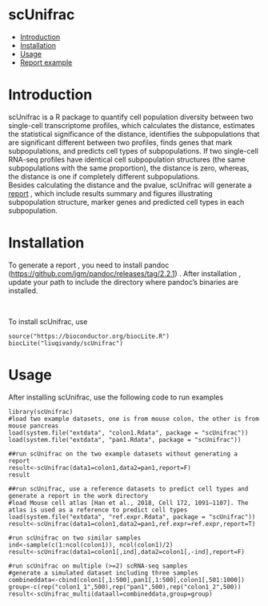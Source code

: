 scUnifrac
==========
* [Introduction](#introduction)
* [Installation](#installation)
* [Usage](#example)
* [Report example](https://rawgit.com/wiki/liuqivandy/scUnifrac/scUnifrac_colon_pan.print.html)

<a name="introduction"/>

# Introduction

scUnifrac is a R package to quantify cell population diversity between two single-cell transcriptome profiles, which calculates the distance, estimates the statistical significance of the distance, identifies the subpopulations that are significant different between two profiles, finds genes that mark subpopulations, and predicts cell types of subpopulations. If two single-cell RNA-seq profiles have identical cell subpopulation structures (the same subpopulations with the same proportion), the distance is zero, whereas, the distance is one if completely different subpopulations.
<br>
Besides calculating the distance and the pvalue, scUnifrac will generate a [report](https://rawgit.com/wiki/liuqivandy/scUnifrac/scUnifrac_colon_pan.print.html) , which include results summary and figures illustrating subpopulation structure, marker genes and predicted cell types in each subpopulation. 

<a name="installation"/>

# Installation

To generate a report , you need to install pandoc (https://github.com/jgm/pandoc/releases/tag/2.2.1) . After installation , update your path to include the directory where pandoc’s binaries are installed.

<br>

To install scUnifrac, use

	source("https://bioconductor.org/biocLite.R")
	biocLite("liuqivandy/scUnifrac")
  
<a name="example"/>

# Usage

After installing scUnifrac, use the following code to run examples

	library(scUnifrac)
	#load two example datasets, one is from mouse colon, the other is from mouse pancreas
	load(system.file("extdata", "colon1.Rdata", package = "scUnifrac"))
	load(system.file("extdata", "pan1.Rdata", package = "scUnifrac"))
	
	##run scUnifrac on the two example datasets without generating a report
	result<-scUnifrac(data1=colon1,data2=pan1,report=F)
	result
	
	##run scUnifrac, use a reference datasets to predict cell types and generate a report in the work directory
	#load Mouse cell atlas [Han et al., 2018, Cell 172, 1091–1107]. The atlas is used as a reference to predict cell types
	load(system.file("extdata", "ref.expr.Rdata", package = "scUnifrac"))
	result<-scUnifrac(data1=colon1,data2=pan1,ref.expr=ref.expr,report=T)
	
	#run scUnifrac on two similar samples
	ind<-sample(c(1:ncol(colon1)), ncol(colon1)/2)
	result<-scUnifrac(data1=colon1[,ind],data2=colon1[,-ind],report=F)
	
	#run scUnifrac on multiple (>=2) scRNA-seq samples
	#generate a simulated dataset including three samples
	combineddata<-cbind(colon1[,1:500],pan1[,1:500],colon1[,501:1000])
	group<-c(rep("colon1_1",500),rep("pan1",500),rep("colon1_2",500))
	result<-scUnifrac_multi(dataall=combineddata,group=group)
	

